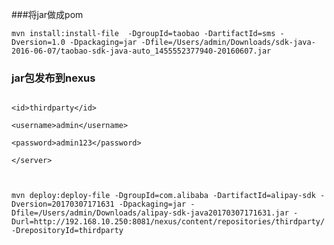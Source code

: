﻿###将jar做成pom

`mvn install:install-file  -DgroupId=taobao -DartifactId=sms -Dversion=1.0 -Dpackaging=jar -Dfile=/Users/admin/Downloads/sdk-java-2016-06-07/taobao-sdk-java-auto_1455552377940-20160607.jar`





### jar包发布到nexus

```

<id>thirdparty</id>

<username>admin</username>

<password>admin123</password>

</server>



mvn deploy:deploy-file -DgroupId=com.alibaba -DartifactId=alipay-sdk -Dversion=20170307171631 -Dpackaging=jar -Dfile=/Users/admin/Downloads/alipay-sdk-java20170307171631.jar -Durl=http://192.168.10.250:8081/nexus/content/repositories/thirdparty/ -DrepositoryId=thirdparty

```

